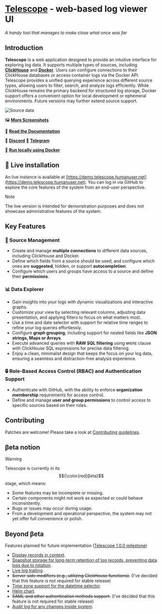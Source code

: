 # [Telescope](https://telescope.humanuser.net/) - web-based log viewer UI
_A handy tool that manages to make close what once was far_

## Introduction

**Telescope** is a web application designed to provide an intuitive interface for exploring log data. It supports multiple types of sources, including [**ClickHouse**](https://github.com/ClickHouse/ClickHouse) and [**Docker**](https://www.docker.com/). Users can configure connections to their ClickHouse databases or access container logs via the Docker API. Telescope provides a unified querying experience across different source types, allowing users to filter, search, and analyze logs efficiently. While ClickHouse remains the primary backend for structured log storage, Docker support offers a convenient option for local development or ephemeral environments. Future versions may further extend source support.


![Source data](screenshots/main.png?raw=true "Source data")

:framed_picture: **[More Screenshots](screenshots/README.md)**

:blue_book: **[Read the Documentation](https://iamtelescope.github.io/telescope/docs/)**

:speech_balloon: **[Discord](https://discord.gg/BWrBMnkGZn)**
:speech_balloon: **[Telegram](https://t.me/+CGnCz48GF8xmY2Yy)**

:whale:	**[Run locally using Docker](https://iamtelescope.github.io/telescope/docs/setup/quickstart.html)**

## 🚀 Live installation
An live instance is available at [https://demo.telescope.humanuser.net](https://demo.telescope.humanuser.net).
You can log in via GitHub to explore the core features of the system from an end-user perspective.
> [!NOTE]
> The live version is intended for demonstration purposes and does not showcase administrative features of the system.

## Key Features

### 🔗 Source Management
- Create and manage **multiple connections** to different data sources, including ClickHouse and Docker.
- Define which fields from a source should be used, and configure which ones are **suggested**, hidden, or support **autocompletion**.
- Configure which users and groups have access to a source and define their **permissions**.

### 📊 Data Explorer

- Gain insights into your logs with dynamic visualizations and interactive graphs.
- Customize your view by selecting relevant columns, adjusting data presentation, and applying filters to focus on what matters most.
- Use a time and date selector with support for relative time ranges to refine your log queries effortlessly.
- Configure **graph grouping**, including support for nested fields like **JSON strings, Maps or Arrays**.
- Execute advanced queries with **RAW SQL filtering** using `WHERE` clause with ClickHouse SQL expressions for precise data filtering.
- Enjoy a clean, minimalist design that keeps the focus on your log data, ensuring a seamless and distraction-free analysis experience.

### 🔒 Role-Based Access Control (RBAC) and Authentication Support
- Authenticate with GitHub, with the ability to enforce **organization membership** requirements for access control.
- Define and manage **user and group permissions** to control access to specific sources based on their roles.

## Contributing

Patches are welcome! Please take a look at [Contributing guidelines](CONTRIBUTING.md).

## βeta notion

> [!WARNING]
> Telescope is currently in its $${\color{red}βeta}$$ stage, which means:
>
> - Some features may be incomplete or missing.
> - Certain components might not work as expected or could behave inconsistently.
> - Bugs or issues may occur during usage.
> - From a development and operational perspective, the system may not yet offer full convenience or polish.

## Beyond βeta
Features planned for future implementation ([Telescope 1.0.0 milestone](https://github.com/iamtelescope/telescope/milestone/1))

- [Display records in context](https://github.com/iamtelescope/telescope/issues/35).
- [Snapshot storage for long-term retention of log records, preventing data loss due to rotation](https://github.com/iamtelescope/telescope/issues/32).
- [Live log trailing](https://github.com/iamtelescope/telescope/issues/31).
- ~~Server-side modifiers (e.g., utilizing ClickHouse functions).~~ (I’ve decided that this feature is not required for stable release)
- [Time zone support for the datetime selector](https://github.com/iamtelescope/telescope/issues/33).
- [Helm chart](https://github.com/iamtelescope/telescope/issues/30).
- ~~SAML and other authentication methods support.~~ (I’ve decided that this feature is not required for stable release)
- [Audit log for any changes inside system](https://github.com/iamtelescope/telescope/issues/34).

